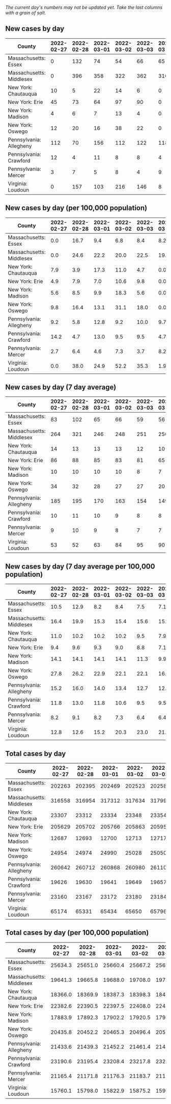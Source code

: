 _The current day's numbers may not be updated yet. Take the last columns with a grain of salt._
## New cases by day

| County | 2022-02-27 | 2022-02-28 | 2022-03-01 | 2022-03-02 | 2022-03-03 | 2022-03-04 | 2022-03-05 |
| --- | --- | --- | --- | --- | --- | --- | --- |
| Massachusetts: Essex | 0 | 132 | 74 | 54 | 66 | 65 |  |
| Massachusetts: Middlesex | 0 | 396 | 358 | 322 | 362 | 310 |  |
| New York: Chautauqua | 10 | 5 | 22 | 14 | 6 | 0 |  |
| New York: Erie | 45 | 73 | 64 | 97 | 90 | 0 |  |
| New York: Madison | 4 | 6 | 7 | 13 | 4 | 0 |  |
| New York: Oswego | 12 | 20 | 16 | 38 | 22 | 0 |  |
| Pennsylvania: Allegheny | 112 | 70 | 156 | 112 | 122 | 118 |  |
| Pennsylvania: Crawford | 12 | 4 | 11 | 8 | 8 | 4 |  |
| Pennsylvania: Mercer | 3 | 7 | 5 | 8 | 4 | 9 |  |
| Virginia: Loudoun | 0 | 157 | 103 | 216 | 146 | 8 |  |

## New cases by day (per 100,000 population)

| County | 2022-02-27 | 2022-02-28 | 2022-03-01 | 2022-03-02 | 2022-03-03 | 2022-03-04 | 2022-03-05 |
| --- | --- | --- | --- | --- | --- | --- | --- |
| Massachusetts: Essex | 0.0 | 16.7 | 9.4 | 6.8 | 8.4 | 8.2 |  |
| Massachusetts: Middlesex | 0.0 | 24.6 | 22.2 | 20.0 | 22.5 | 19.2 |  |
| New York: Chautauqua | 7.9 | 3.9 | 17.3 | 11.0 | 4.7 | 0.0 |  |
| New York: Erie | 4.9 | 7.9 | 7.0 | 10.6 | 9.8 | 0.0 |  |
| New York: Madison | 5.6 | 8.5 | 9.9 | 18.3 | 5.6 | 0.0 |  |
| New York: Oswego | 9.8 | 16.4 | 13.1 | 31.1 | 18.0 | 0.0 |  |
| Pennsylvania: Allegheny | 9.2 | 5.8 | 12.8 | 9.2 | 10.0 | 9.7 |  |
| Pennsylvania: Crawford | 14.2 | 4.7 | 13.0 | 9.5 | 9.5 | 4.7 |  |
| Pennsylvania: Mercer | 2.7 | 6.4 | 4.6 | 7.3 | 3.7 | 8.2 |  |
| Virginia: Loudoun | 0.0 | 38.0 | 24.9 | 52.2 | 35.3 | 1.9 |  |

## New cases by day (7 day average)

| County | 2022-02-27 | 2022-02-28 | 2022-03-01 | 2022-03-02 | 2022-03-03 | 2022-03-04 | 2022-03-05 |
| --- | --- | --- | --- | --- | --- | --- | --- |
| Massachusetts: Essex | 83 | 102 | 65 | 66 | 59 | 56 |  |
| Massachusetts: Middlesex | 264 | 321 | 246 | 248 | 251 | 250 |  |
| New York: Chautauqua | 14 | 13 | 13 | 13 | 12 | 10 |  |
| New York: Erie | 86 | 88 | 85 | 83 | 81 | 65 |  |
| New York: Madison | 10 | 10 | 10 | 10 | 8 | 7 |  |
| New York: Oswego | 34 | 32 | 28 | 27 | 27 | 20 |  |
| Pennsylvania: Allegheny | 185 | 195 | 170 | 163 | 154 | 149 |  |
| Pennsylvania: Crawford | 10 | 11 | 10 | 9 | 8 | 8 |  |
| Pennsylvania: Mercer | 9 | 10 | 9 | 8 | 7 | 7 |  |
| Virginia: Loudoun | 53 | 52 | 63 | 84 | 95 | 90 |  |

## New cases by day (7 day average per 100,000 population)

| County | 2022-02-27 | 2022-02-28 | 2022-03-01 | 2022-03-02 | 2022-03-03 | 2022-03-04 | 2022-03-05 |
| --- | --- | --- | --- | --- | --- | --- | --- |
| Massachusetts: Essex | 10.5 | 12.9 | 8.2 | 8.4 | 7.5 | 7.1 |  |
| Massachusetts: Middlesex | 16.4 | 19.9 | 15.3 | 15.4 | 15.6 | 15.5 |  |
| New York: Chautauqua | 11.0 | 10.2 | 10.2 | 10.2 | 9.5 | 7.9 |  |
| New York: Erie | 9.4 | 9.6 | 9.3 | 9.0 | 8.8 | 7.1 |  |
| New York: Madison | 14.1 | 14.1 | 14.1 | 14.1 | 11.3 | 9.9 |  |
| New York: Oswego | 27.8 | 26.2 | 22.9 | 22.1 | 22.1 | 16.4 |  |
| Pennsylvania: Allegheny | 15.2 | 16.0 | 14.0 | 13.4 | 12.7 | 12.3 |  |
| Pennsylvania: Crawford | 11.8 | 13.0 | 11.8 | 10.6 | 9.5 | 9.5 |  |
| Pennsylvania: Mercer | 8.2 | 9.1 | 8.2 | 7.3 | 6.4 | 6.4 |  |
| Virginia: Loudoun | 12.8 | 12.6 | 15.2 | 20.3 | 23.0 | 21.8 |  |

## Total cases by day

| County | 2022-02-27 | 2022-02-28 | 2022-03-01 | 2022-03-02 | 2022-03-03 | 2022-03-04 | 2022-03-05 |
| --- | --- | --- | --- | --- | --- | --- | --- |
| Massachusetts: Essex | 202263 | 202395 | 202469 | 202523 | 202589 | 202654 |  |
| Massachusetts: Middlesex | 316558 | 316954 | 317312 | 317634 | 317996 | 318306 |  |
| New York: Chautauqua | 23307 | 23312 | 23334 | 23348 | 23354 | 23354 |  |
| New York: Erie | 205629 | 205702 | 205766 | 205863 | 205953 | 205953 |  |
| New York: Madison | 12687 | 12693 | 12700 | 12713 | 12717 | 12717 |  |
| New York: Oswego | 24954 | 24974 | 24990 | 25028 | 25050 | 25050 |  |
| Pennsylvania: Allegheny | 260642 | 260712 | 260868 | 260980 | 261102 | 261220 |  |
| Pennsylvania: Crawford | 19626 | 19630 | 19641 | 19649 | 19657 | 19661 |  |
| Pennsylvania: Mercer | 23160 | 23167 | 23172 | 23180 | 23184 | 23193 |  |
| Virginia: Loudoun | 65174 | 65331 | 65434 | 65650 | 65796 | 65804 |  |

## Total cases by day (per 100,000 population)

| County | 2022-02-27 | 2022-02-28 | 2022-03-01 | 2022-03-02 | 2022-03-03 | 2022-03-04 | 2022-03-05 |
| --- | --- | --- | --- | --- | --- | --- | --- |
| Massachusetts: Essex | 25634.3 | 25651.0 | 25660.4 | 25667.2 | 25675.6 | 25683.8 |  |
| Massachusetts: Middlesex | 19641.3 | 19665.8 | 19688.0 | 19708.0 | 19730.5 | 19749.7 |  |
| New York: Chautauqua | 18366.0 | 18369.9 | 18387.3 | 18398.3 | 18403.0 | 18403.0 |  |
| New York: Erie | 22382.6 | 22390.5 | 22397.5 | 22408.0 | 22417.8 | 22417.8 |  |
| New York: Madison | 17883.9 | 17892.3 | 17902.2 | 17920.5 | 17926.2 | 17926.2 |  |
| New York: Oswego | 20435.8 | 20452.2 | 20465.3 | 20496.4 | 20514.5 | 20514.5 |  |
| Pennsylvania: Allegheny | 21433.6 | 21439.3 | 21452.2 | 21461.4 | 21471.4 | 21481.1 |  |
| Pennsylvania: Crawford | 23190.6 | 23195.4 | 23208.4 | 23217.8 | 23227.3 | 23232.0 |  |
| Pennsylvania: Mercer | 21165.4 | 21171.8 | 21176.3 | 21183.7 | 21187.3 | 21195.5 |  |
| Virginia: Loudoun | 15760.1 | 15798.0 | 15822.9 | 15875.2 | 15910.5 | 15912.4 |  |
